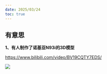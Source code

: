```yaml
---
date: 2025/03/24
toc: true
---
```


## 有意思
**1、有人制作了诺基亚N93i的3D模型**

<https://www.bilibili.com/video/BV19CQTY7EDS/>

![](https://telegram-file.vercel.app/api/file/AgACAgUAAxkDAAIBLmiv_5ucJRofvk3zHNAUqnpTbtV8AAKWxzEbDCGBVSuulZLjiZ22AQADAgADdwADNgQ.jpg)

